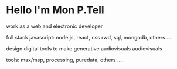 
# Hello I'm Mon P.Tell


work as a web and electronic developer 

full stack javascript: node.js, react, css rwd, sql, mongodb, others ...

design digital tools to make generative audiovisuals audiovisuals 

tools: max/msp, processing, puredata, others ....

<!--
**monhh/monhh** is a ✨ _special_ ✨ repository because its `README.md` (this file) appears on your GitHub profile.

Here are some ideas to get you started:

- 🔭 I’m currently working on ...
- 🌱 I’m currently learning ...
- 👯 I’m looking to collaborate on ...
- 🤔 I’m looking for help with ...
- 💬 Ask me about ...
- 📫 How to reach me: ...
- 😄 Pronouns: ...
- ⚡ Fun fact: ...
-->
